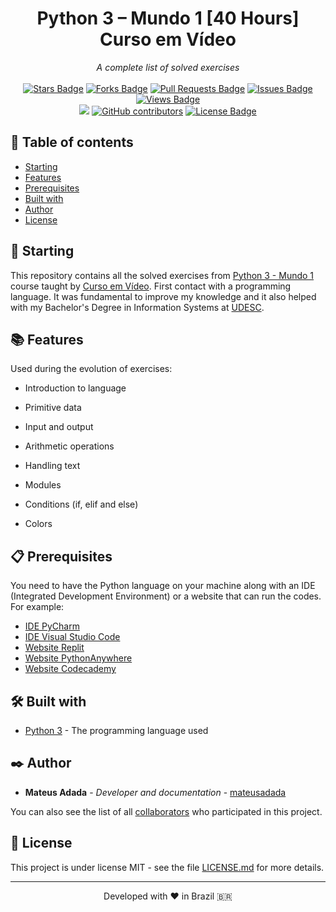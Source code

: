 <h1 align="center">Python 3 – Mundo 1 [40 Hours] Curso em Vídeo</h1>
<div align="center"><i>A complete list of solved exercises</i><br><br>
<a href="https://github.com/mateusadada/python3-Mundo1-CursoEmVideo/stargazers"><img src="https://img.shields.io/github/stars/mateusadada/python3-Mundo1-CursoEmVideo" alt="Stars Badge"/></a>
<a href="https://github.com/mateusadada/python3-Mundo1-CursoEmVideo/network/members"><img src="https://img.shields.io/github/forks/mateusadada/python3-Mundo1-CursoEmVideo" alt="Forks Badge"/></a>
<a href="https://github.com/mateusadada/python3-Mundo1-CursoEmVideo/pulls"><img src="https://img.shields.io/github/issues-pr/mateusadada/python3-Mundo1-CursoEmVideo" alt="Pull Requests Badge"/></a>
<a href="https://github.com/mateusadada/python3-Mundo1-CursoEmVideo/issues"><img src="https://img.shields.io/github/issues/mateusadada/python3-Mundo1-CursoEmVideo" alt="Issues Badge"/></a>
<a href="https://github.com/mateusadada/python3-Mundo1-CursoEmVideo"><img src="https://views.whatilearened.today/views/github/mateusadada/python3-Mundo1-CursoEmVideo.svg" alt="Views Badge"/></a>
<br><a href="https://mateusadada.github.io/python3-Mundo1-CursoEmVideo/" target="blank"><img src="https://img.shields.io/website?url=https%3A%2F%2Fmateusadada.github.io%2Fpython3-Mundo1-CursoEmVideo&logo=github" /></a>
<a href="https://github.com/mateusadada/python3-Mundo1-CursoEmVideo/graphs/contributors"><img alt="GitHub contributors" src="https://img.shields.io/github/contributors/mateusadada/python3-Mundo1-CursoEmVideo?color=2b9348"></a>
<a href="https://github.com/mateusadada/python3-Mundo1-CursoEmVideo/blob/main/LICENSE"><img src="https://img.shields.io/github/license/mateusadada/python3-Mundo1-CursoEmVideo?color=2b9348" alt="License Badge"/></a>
</div>

## 📜 Table of contents

- [Starting](#-starting)
- [Features](#-features)
- [Prerequisites](#-prerequisites)
- [Built with](#%EF%B8%8F-built-with)
- [Author](#%EF%B8%8F-author)
- [License](#-license)

## 🚀 Starting

This repository contains all the solved exercises from [Python 3 - Mundo 1](https://www.cursoemvideo.com/curso/python-3-mundo-1/) course taught by [Curso em Vídeo](https://www.cursoemvideo.com/). First contact with a programming language. It was fundamental to improve my knowledge and it also helped with my Bachelor's Degree in Information Systems at [UDESC](https://www.udesc.br/).

## 📚 Features

Used during the evolution of exercises:

- Introduction to language

- Primitive data

- Input and output

- Arithmetic operations

- Handling text

- Modules

- Conditions (if, elif and else)

- Colors

## 📋 Prerequisites

You need to have the Python language on your machine along with an IDE (Integrated Development Environment) or a website that can run the codes. For example:

* [IDE PyCharm](https://www.jetbrains.com/pycharm/)
* [IDE Visual Studio Code](https://code.visualstudio.com/)
* [Website Replit](https://replit.com/)
* [Website PythonAnywhere](https://www.pythonanywhere.com/)
* [Website Codecademy](https://www.codecademy.com/)

## 🛠️ Built with

* [Python 3](https://www.python.org/) - The programming language used

## ✒️ Author

* **Mateus Adada** - *Developer and documentation* - [mateusadada](https://github.com/mateusadada)

You can also see the list of all [collaborators](https://github.com/mateusadada/python3-Mundo1-CursoEmVideo/graphs/contributors) who participated in this project.

## 📄 License

This project is under license MIT - see the file [LICENSE.md](https://github.com/mateusadada/python3-Mundo1-CursoEmVideo/blob/main/LICENSE) for more details.

<hr><p align="center">Developed with ❤️ in Brazil 🇧🇷</p>
